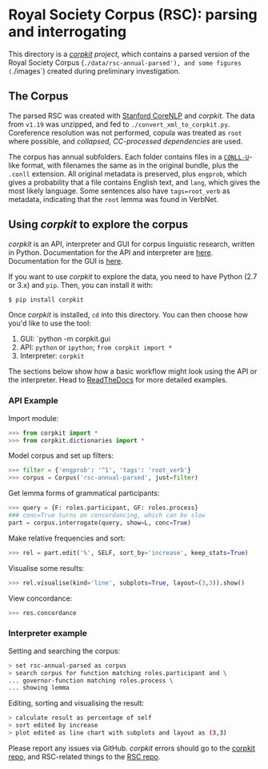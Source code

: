 # Royal Society Corpus (RSC): parsing and interrogating

This directory is a *[corpkit](https://www.github.com/interrogator/corpkit) project*, which contains a parsed version of the Royal Society Corpus (`./data/rsc-annual-parsed'), and some figures (`./images`) created during preliminary investigation.

## The Corpus

The parsed RSC was created with [Stanford CoreNLP](http://stanfordnlp.github.io/CoreNLP/) and *corpkit*. The data from `v1.19` was unzipped, and fed to `./convert_xml_to_corpkit.py`. Coreference resolution was not performed, copula was treated as `root` where possible, and *collapsed, CC-processed dependencies* are used.

The corpus has annual subfolders. Each folder contains files in a [`CONLL-U`](http://universaldependencies.org/format.html)-like format, with filenames the same as in the original bundle, plus the `.conll` extension. All original metadata is preserved, plus `engprob`, which gives a probability that a file contains English text, and `lang`, which gives the most likely language. Some sentences also have `tags=root_verb` as metadata, indicating that the `root` lemma was found in VerbNet.

## Using *corpkit* to explore the corpus

*corpkit* is an API, interpreter and GUI for corpus linguistic research, written in Python. Documentation for the API and interpreter are [here](http://corpkit.readthedocs.io). Documentation for the GUI is [here](http://interrogator.github.io/corpkit/).

If you want to use *corpkit* to explore the data, you need to have Python (2.7 or 3.x) and `pip`. Then, you can install it with:

```bash
$ pip install corpkit
```

Once *corpkit* is installed, `cd` into this directory. You can then choose how you'd like to use the tool:

1. GUI: `python -m corpkit.gui
2. API: `python` or `ipython`; `from corpkit import *`
3. Interpreter: `corpkit`

The sections below show how a basic workflow might look using the API or the interpreter. Head to [ReadTheDocs](http://corpkit.readthedocs.io/en/latest/) for more detailed examples.

### API Example

Import module:

```python
>>> from corpkit import *
>>> from corpkit.dictionaries import *
```

Model corpus and set up filters:

```python
>>> filter = {'engprob': '^1', 'tags': 'root_verb'}
>>> corpus = Corpus('rsc-annual-parsed', just=filter)
```

Get lemma forms of grammatical participants:

```python
>>> query = {F: roles.participant, GF: roles.process}
### conc=True turns on concordancing, which can be slow
part = corpus.interrogate(query, show=L, conc=True)
```

Make relative frequencies and sort: 

```python
>>> rel = part.edit('%', SELF, sort_by='increase', keep_stats=True)
```

Visualise some results:

```python
>>> rel.visualise(kind='line', subplots=True, layout=(3,3)).show()
```

View concordance:

```python
>>> res.concordance
```

### Interpreter example

Setting and searching the corpus:

```bash
> set rsc-annual-parsed as corpus
> search corpus for function matching roles.participant and \
... governor-function matching roles.process \
... showing lemma
```

Editing, sorting and visualising the result:

```bash
> calculate result as percentage of self
> sort edited by increase
> plot edited as line chart with subplots and layout as (3,3)
```

Please report any issues via GitHub. *corpkit* errors should go to the [corpkit repo](https://www.github.com/interrogator/corpkit), and RSC-related things to the [RSC repo](https://www.github.com/interrogator/rsc).
